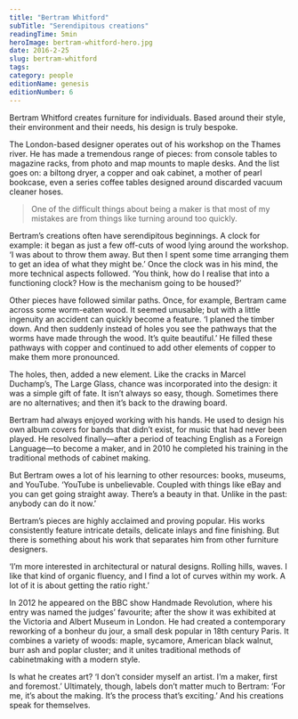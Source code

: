 ```yaml
---
title: "Bertram Whitford"
subTitle: "Serendipitous creations"
readingTime: 5min
heroImage: bertram-whitford-hero.jpg
date: 2016-2-25
slug: bertram-whitford
tags: 
category: people
editionName: genesis
editionNumber: 6
---
```


Bertram Whitford creates furniture for individuals. Based around their style, their environment and their needs, his design is truly bespoke.

The London-based designer operates out of his workshop on the Thames river. He has made a tremendous range of pieces: from console tables to magazine racks, from photo and map mounts to maple desks. And the list goes on: a biltong dryer, a copper and oak cabinet, a mother of pearl bookcase, even a series coffee tables designed around discarded vacuum cleaner hoses.

>One of the difficult things about being a maker is that most of my mistakes are from things like turning around too quickly.

Bertram’s creations often have serendipitous beginnings. A clock for example: it began as just a few off-cuts of wood lying around the workshop. ‘I was about to throw them away. But then I spent some time arranging them to get an idea of what they might be.’ Once the clock was in his mind, the more technical aspects followed. ‘You think, how do I realise that into a functioning clock? How is the mechanism going to be housed?’   

Other pieces have followed similar paths. Once, for example, Bertram came across some worm-eaten wood. It seemed unusable; but with a little ingenuity an accident can quickly become a feature. ‘I planed the timber down. And then suddenly instead of holes you see the pathways that the worms have made through the wood. It’s quite beautiful.’ He filled these pathways with copper and continued to add other elements of copper to make them more pronounced. 

The holes, then, added a new element. Like the cracks in Marcel Duchamp’s, The Large Glass, chance was incorporated into the design: it was a simple gift of fate. It isn’t always so easy, though. Sometimes there are no alternatives; and then it’s back to the drawing board. 

Bertram had always enjoyed working with his hands. He used to design his own album covers for bands that didn’t exist, for music that had never been played. He resolved finally—after a period of teaching English as a Foreign Language—to become a maker, and in 2010 he completed his training in the traditional methods of cabinet making. 

But Bertram owes a lot of his learning to other resources: books, museums, and YouTube. ‘YouTube is unbelievable. Coupled with things like eBay and you can get going straight away. There’s a beauty in that. Unlike in the past: anybody can do it now.’ 

Bertram’s pieces are highly acclaimed and proving popular. His works consistently feature intricate details, delicate inlays and fine finishing. But there is something about his work that separates him from other furniture designers.

‘I’m more interested in architectural or natural designs. Rolling hills, waves. I like that kind of organic fluency, and I find a lot of curves within my work. A lot of it is about getting the ratio right.’ 

In 2012 he appeared on the BBC show Handmade Revolution, where his entry was named the judges’ favourite; after the show it was exhibited at the Victoria and Albert Museum in London. He had created a contemporary reworking of a bonheur du jour, a small desk popular in 18th century Paris. It combines a variety of woods: maple, sycamore, American black walnut, burr ash and poplar cluster; and it unites traditional methods of cabinetmaking with a modern style. 

Is what he creates art? ‘I don’t consider myself an artist. I’m a maker, first and foremost.’ Ultimately, though, labels don’t matter much to Bertram: ‘For me, it’s about the making. It’s the process that’s exciting.’ And his creations speak for themselves.  



